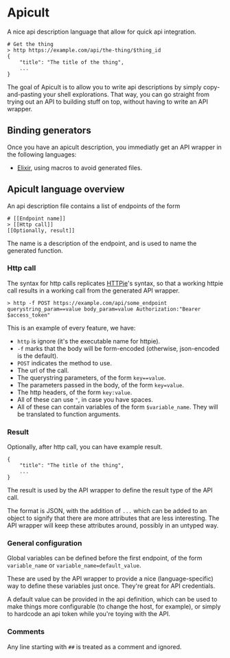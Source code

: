 # Apicult

A nice api description language that allow for quick api integration.

```
# Get the thing
> http https://example.com/api/the-thing/$thing_id
{
    "title": "The title of the thing",
    ...
}
```

The goal of Apicult is to allow you to write api descriptions by simply copy-and-pasting your shell explorations. That way, you can go straight from trying out an API to building stuff on top, without having to write an API wrapper.



## Binding generators

Once you have an apicult description, you immediatly get an API wrapper in the following languages:
- [Elixir](elixir), using macros to avoid generated files.

## Apicult language overview

An api description file contains a list of endpoints of the form
```
# [[Endpoint name]]
> [[Http call]]
[[Optionally, result]]
```

The name is a description of the endpoint, and is used to name the generated function.

### Http call

The syntax for http calls replicates [HTTPie](https://httpie.io/cli)'s syntax, so that a working httpie call results in a working call from the generated API wrapper.

```
> http -f POST https://example.com/api/some_endpoint querystring_param==value body_param=value Authorization:"Bearer $access_token"
```
This is an example of every feature, we have:
- `http` is ignore (it's the executable name for httpie).
- `-f` marks that the body will be form-encoded (otherwise, json-encoded is the default).
- `POST` indicates the method to use.
- The url of the call. 
- The querystring parameters, of the form `key==value`.
- The parameters passed in the body, of the form `key=value`.
- The http headers, of the form `key:value`.
- All of these can use `"`, in case you have spaces.
- All of these can contain variables of the form `$variable_name`. They will be translated to function arguments.

### Result

Optionally, after http call, you can have example result.

```
{
    "title": "The title of the thing",
    ...
}
```

The result is used by the API wrapper to define the result type of the API call.

The format is JSON, with the addition of `...` which can be added to an object to signify that there are more attributes that are less interesting. The API wrapper will keep these attributes around, possibly in an untyped way.


### General configuration

Global variables can be defined before the first endpoint, of the form `variable_name` or `variable_name=default_value`.

These are used by the API wrapper to provide a nice (language-specific) way to define these variables just once. They're great for API credentials.

A default value can be provided in the api definition, which can be used to make things more configurable (to change the host, for example), or simply to hardcode an api token while you're toying with the API.

### Comments

Any line starting with `##` is treated as a comment and ignored.